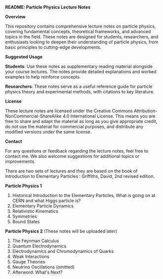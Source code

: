 **README: Particle Physics Lecture Notes**

**Overview**

This repository contains comprehensive lecture notes on particle physics, covering fundamental concepts, theoretical frameworks, and advanced topics in the field. These notes are designed for students, researchers, and enthusiasts looking to deepen their understanding of particle physics, from basic principles to cutting-edge developments.

**Suggested Usage**

**Students**: Use these notes as supplementary reading material alongside your course lectures. The notes provide detailed explanations and worked examples to help reinforce concepts.

**Researchers**: These notes serve as a useful reference guide for particle physics theory and experimental methods, with citations to key literature.

**License**

These lecture notes are licensed under the Creative Commons Attribution-NonCommercial-ShareAlike 4.0 International License. This means you are free to share and adapt the material as long as you give appropriate credit, do not use the material for commercial purposes, and distribute any modified versions under the same license.

**Contact**

For any questions or feedback regarding the lecture notes, feel free to contact me. We also welcome suggestions for additional topics or improvements.


There are two sets of lectures and they are based on the book of Introduction to Elementary Particles : Griffiths, David, 2nd revised edition. 


**Particle Physics 1**
  1. Historical Introduction to the Elementary Particles, What is going on at CERN and what Higgs particle is?
  2. Elementary Particle Dynamics
  3. Relativistic Kinematics
  4. Symmetries
  5. Bound States

**Particle Physics 2** (These notes will be uploaded later)
  1. The Feynman Calculus
  2. Quantum Electrodynamics
  3. Electrodynamics and Chromodynamics of Quarks
  4. Weak Interactions
  5. Gauge Theories
  6. Neutrino Oscillations (omitted)
  7. Afterword: What's Next?

